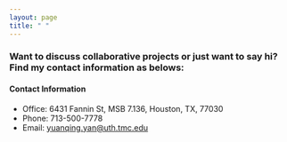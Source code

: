```yaml
---
layout: page
title: " "
---
```


### Want to discuss collaborative projects or just want to say hi? Find my contact information as belows: 



#### Contact Information
* Office: 6431 Fannin St, MSB 7.136, Houston, TX, 77030
* Phone: 713-500-7778
* Email: [yuanqing.yan@uth.tmc.edu](mailto:yuanqing.yan@uth.tmc.edu)
